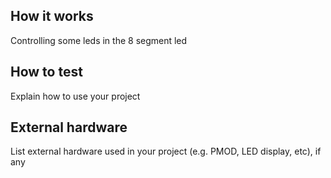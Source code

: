 <!---

This file is used to generate your project datasheet. Please fill in the information below and delete any unused
sections.

You can also include images in this folder and reference them in the markdown. Each image must be less than
512 kb in size, and the combined size of all images must be less than 1 MB.
-->

## How it works

Controlling some leds in the 8 segment led

## How to test

Explain how to use your project

## External hardware

List external hardware used in your project (e.g. PMOD, LED display, etc), if any
